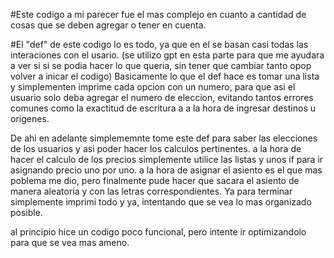 #Este codigo a mi parecer fue el mas complejo en cuanto a cantidad de cosas que se deben agregar o tener en cuenta.


#El "def" de este codigo lo es todo, ya que en el se basan casi todas las interaciones con el usario. (se utilizo gpt en esta parte para que me ayudara a ver si si se podia hacer lo que queria, sin tener que cambiar tanto opop volver a inicar el codigo)
Basicamente lo que el def hace es tomar una lista y simplementen imprime cada opcion con un numero, para que asi el usuario solo deba agregar el numero de eleccion, evitando tantos errores comunes como la exactitud de escritura a a la hora de ingresar destinos u origenes.

De ahi en adelante simplememnte tome este def para saber las elecciones de los usuarios y asi poder hacer los calculos pertinentes.
a la hora de hacer el calculo de los precios simplemente utilice las listas y unos if para ir asignando precio uno por uno.
a la hora de asignar el asiento es el que mas poblema me dio, pero finalmente pude hacer que sacara el asiento de manera aleatoria y con las letras correspondientes.
Ya para terminar simplemente imprimi todo y ya, intentando que se vea lo mas organizado posible.

al principio hice un codigo poco funcional, pero intente ir optimizandolo para que se vea mas ameno.